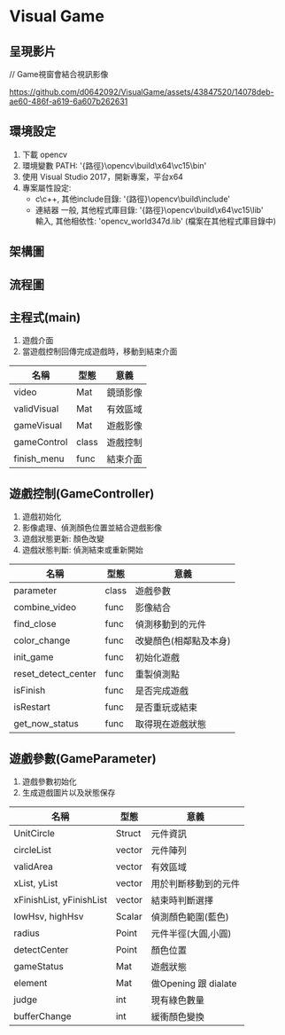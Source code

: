 # Visual Game

## 呈現影片
// Game視窗會結合視訊影像

https://github.com/d0642092/VisualGame/assets/43847520/14078deb-ae60-486f-a619-6a607b262631

## 環境設定
1. 下載 opencv  
2. 環境變數 PATH: '{路徑}\opencv\build\x64\vc15\bin'
3. 使用 Visual Studio 2017，開新專案，平台x64
4. 專案屬性設定:   
	* c\c++, 其他include目錄: '{路徑}\opencv\build\include'  
	* 連結器
	 一般, 其他程式庫目錄: '{路徑}\opencv\build\x64\vc15\lib'  
	 輸入, 其他相依性: 'opencv_world347d.lib' (檔案在其他程式庫目錄中)

## 架構圖

## 流程圖

## 主程式(main)  
1. 遊戲介面
2. 當遊戲控制回傳完成遊戲時，移動到結束介面 

| 名稱 | 型態 | 意義 |
| ---- | ---- | ---------------  
| video | Mat | 鏡頭影像                   
| validVisual | Mat | 有效區域  
| gameVisual | Mat | 遊戲影像  
| gameControl | class | 遊戲控制
| finish_menu | func | 結束介面


## 遊戲控制(GameController)  
1. 遊戲初始化
2. 影像處理、偵測顏色位置並結合遊戲影像
3. 遊戲狀態更新: 顏色改變
4. 遊戲狀態判斷: 偵測結束或重新開始

| 名稱 | 型態 | 意義 |
| ---- | ---- | ---------------  
| parameter | class | 遊戲參數
| combine_video | func | 影像結合                 
| find_close | func | 偵測移動到的元件
| color_change | func | 改變顏色(相鄰點及本身)
| init_game | func | 初始化遊戲
| reset_detect_center | func | 重製偵測點
| isFinish | func | 是否完成遊戲
| isRestart | func | 是否重玩或結束
| get_now_status | func | 取得現在遊戲狀態


## 遊戲參數(GameParameter)  
1. 遊戲參數初始化
2. 生成遊戲圖片以及狀態保存


| 名稱 | 型態 | 意義 |
| ---- | ---- | ---------------  
| UnitCircle | Struct | 元件資訊                  
| circleList | vector | 元件陣列                
| validArea | vector | 有效區域
| xList, yList | vector | 用於判斷移動到的元件
| xFinishList, yFinishList | vector | 結束時判斷選擇
| lowHsv, highHsv | Scalar | 偵測顏色範圍(藍色)
| radius | Point | 元件半徑(大圓,小圓)
| detectCenter | Point | 顏色位置
| gameStatus | Mat | 遊戲狀態
| element | Mat | 做Opening 跟 dialate
| judge | int | 現有綠色數量
| bufferChange | int | 緩衝顏色變換
